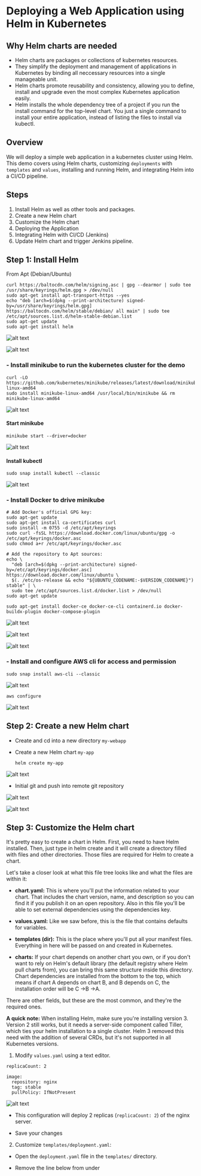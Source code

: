 # Deploying a Web Application using Helm in Kubernetes

## Why Helm charts are needed
- Helm charts are packages or collections of kubernetes resources.
- They simplify the deployment and management of applications in Kubernetes by binding all neccessary resources into a single manageable unit.
- Helm charts promote reusability and consistency, allowing you to define, install and upgrade even the most complex Kubernetes application easily.
- Helm installs the whole dependency tree of a project if you run the install command for the top-level chart. You just a single command to install your entire application, instead of listing the files to install via kubectl.

## Overview
We will deploy a simple web application in a kubernetes cluster using Helm. This demo covers using Helm charts, customizing `deployments` with `templates` and `values`, installing and running Helm, and integrating Helm into a CI/CD pipeline.

## Steps
1. Install Helm as well as other tools and packages.
2. Create a new Helm chart
3. Customize the Helm chart
4. Deploying the Application
5. Integrating Helm with CI/CD (Jenkins)
6. Update Helm chart and trigger Jenkins pipeline.


## Step 1: Install Helm
From Apt (Debian/Ubuntu)

```
curl https://baltocdn.com/helm/signing.asc | gpg --dearmor | sudo tee /usr/share/keyrings/helm.gpg > /dev/null
sudo apt-get install apt-transport-https --yes
echo "deb [arch=$(dpkg --print-architecture) signed-by=/usr/share/keyrings/helm.gpg] https://baltocdn.com/helm/stable/debian/ all main" | sudo tee /etc/apt/sources.list.d/helm-stable-debian.list
sudo apt-get update
sudo apt-get install helm
```

![alt text](<Images/Helm Install.PNG>)

![alt text](<Images/Helm Install2.PNG>)

### - Install minikube to run the kubernetes cluster for the demo

```
curl -LO https://github.com/kubernetes/minikube/releases/latest/download/minikube-linux-amd64
sudo install minikube-linux-amd64 /usr/local/bin/minikube && rm minikube-linux-amd64
```
![alt text](<Images/minikube Install.PNG>)

#### Start minikube 
`minikube start --driver=docker`

![alt text](<Images/start minikube.PNG>)

#### Install kubectl

`sudo snap install kubectl --classic`

![alt text](<Images/install kubectl.PNG>)


### - Install Docker to drive minikube

```
# Add Docker's official GPG key:
sudo apt-get update
sudo apt-get install ca-certificates curl
sudo install -m 0755 -d /etc/apt/keyrings
sudo curl -fsSL https://download.docker.com/linux/ubuntu/gpg -o /etc/apt/keyrings/docker.asc
sudo chmod a+r /etc/apt/keyrings/docker.asc

# Add the repository to Apt sources:
echo \
  "deb [arch=$(dpkg --print-architecture) signed-by=/etc/apt/keyrings/docker.asc] https://download.docker.com/linux/ubuntu \
  $(. /etc/os-release && echo "${UBUNTU_CODENAME:-$VERSION_CODENAME}") stable" | \
  sudo tee /etc/apt/sources.list.d/docker.list > /dev/null
sudo apt-get update
```

```
sudo apt-get install docker-ce docker-ce-cli containerd.io docker-buildx-plugin docker-compose-plugin
```
![alt text](<Images/Docker Install.PNG>)

![alt text](<Images/Docker Install2.PNG>)

![alt text](<Images/Docker Install3.PNG>)

### - Install and configure AWS cli for access and permission

`sudo snap install aws-cli --classic`

![alt text](<Images/AWS CLI Install.PNG>)

`aws configure`

![alt text](<Images/AWS configure.PNG>)

## Step 2: Create a new Helm chart

- Create and cd into a new directory `my-webapp`
- Create a new Helm chart `my-app`

  `helm create my-app`
  
 ![alt text](<Images/create Helm chart.PNG>) 

- Initial git and push into remote git repository

![alt text](<Images/git init.PNG>)

![alt text](<Images/git push.PNG>)


## Step 3: Customize the Helm chart

It's pretty easy to create a chart in Helm. First, you need to have Helm installed. Then, just type in helm create <chart name> and it will create a directory filled with files and other directories. Those files are required for Helm to create a chart.

Let's take a closer look at what this file tree looks like and what the files are within it:

- **chart.yaml:** This is where you'll put the information related to your chart. That includes the chart version, name, and description so you can find it if you publish it on an open repository. Also in this file you'll be able to set external dependencies using the dependencies key.

- **values.yaml:** Like we saw before, this is the file that contains defaults for variables.

- **templates (dir):** This is the place where you'll put all your manifest files. Everything in here will be passed on and created in Kubernetes.

- **charts:** If your chart depends on another chart you own, or if you don't want to rely on Helm's default library (the default registry where Helm pull charts from), you can bring this same structure inside this directory. Chart dependencies are installed from the bottom to the top, which means if chart A depends on chart B, and B depends on C, the installation order will be C ->B ->A.

There are other fields, but these are the most common, and they're the required ones.

**A quick note:** When installing Helm, make sure you're installing version 3. Version 2 still works, but it needs a server-side component called Tiller, which ties your helm installation to a single cluster. Helm 3 removed this need with the addition of several CRDs, but it's not supported in all Kubernetes versions.

1. Modify `values.yaml` using a text editor.

```
replicaCount: 2

image:
  repository: nginx
  tag: stable
  pullPolicy: IfNotPresent
```

![alt text](<Images/modify values.PNG>)

- This configuration will deploy 2 replicas (`replicaCount: 2`) of the nginx server.

- Save your changes

2. Customize `templates/deployment.yaml`:

- Open the `deployment.yaml` file in the `templates/` directory.

- Remove the line below from under 
